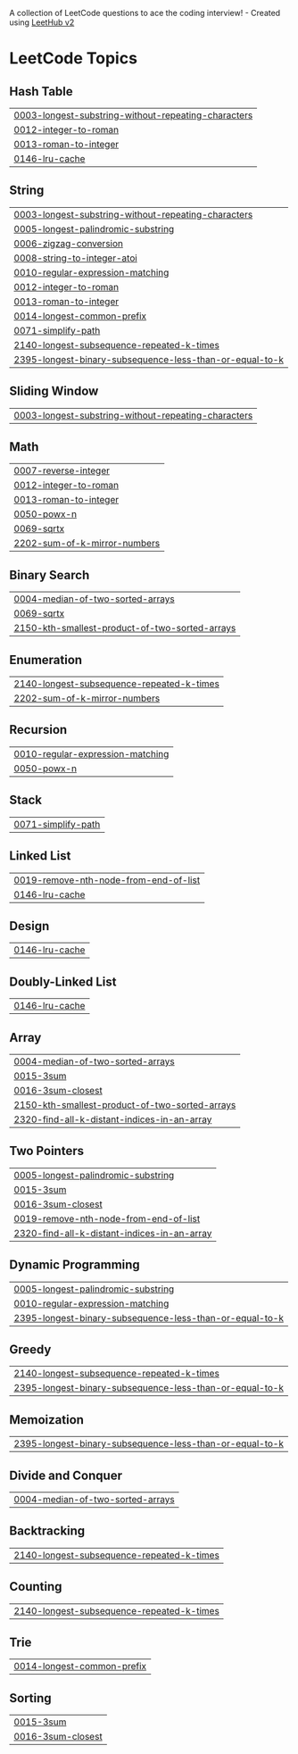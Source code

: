 A collection of LeetCode questions to ace the coding interview! - Created using [LeetHub v2](https://github.com/arunbhardwaj/LeetHub-2.0)
<!---LeetCode Topics Start-->
# LeetCode Topics
## Hash Table
|  |
| ------- |
| [0003-longest-substring-without-repeating-characters](https://github.com/nishant-2411/Leetcode/tree/master/0003-longest-substring-without-repeating-characters) |
| [0012-integer-to-roman](https://github.com/nishant-2411/Leetcode/tree/master/0012-integer-to-roman) |
| [0013-roman-to-integer](https://github.com/nishant-2411/Leetcode/tree/master/0013-roman-to-integer) |
| [0146-lru-cache](https://github.com/nishant-2411/Leetcode/tree/master/0146-lru-cache) |
## String
|  |
| ------- |
| [0003-longest-substring-without-repeating-characters](https://github.com/nishant-2411/Leetcode/tree/master/0003-longest-substring-without-repeating-characters) |
| [0005-longest-palindromic-substring](https://github.com/nishant-2411/Leetcode/tree/master/0005-longest-palindromic-substring) |
| [0006-zigzag-conversion](https://github.com/nishant-2411/Leetcode/tree/master/0006-zigzag-conversion) |
| [0008-string-to-integer-atoi](https://github.com/nishant-2411/Leetcode/tree/master/0008-string-to-integer-atoi) |
| [0010-regular-expression-matching](https://github.com/nishant-2411/Leetcode/tree/master/0010-regular-expression-matching) |
| [0012-integer-to-roman](https://github.com/nishant-2411/Leetcode/tree/master/0012-integer-to-roman) |
| [0013-roman-to-integer](https://github.com/nishant-2411/Leetcode/tree/master/0013-roman-to-integer) |
| [0014-longest-common-prefix](https://github.com/nishant-2411/Leetcode/tree/master/0014-longest-common-prefix) |
| [0071-simplify-path](https://github.com/nishant-2411/Leetcode/tree/master/0071-simplify-path) |
| [2140-longest-subsequence-repeated-k-times](https://github.com/nishant-2411/Leetcode/tree/master/2140-longest-subsequence-repeated-k-times) |
| [2395-longest-binary-subsequence-less-than-or-equal-to-k](https://github.com/nishant-2411/Leetcode/tree/master/2395-longest-binary-subsequence-less-than-or-equal-to-k) |
## Sliding Window
|  |
| ------- |
| [0003-longest-substring-without-repeating-characters](https://github.com/nishant-2411/Leetcode/tree/master/0003-longest-substring-without-repeating-characters) |
## Math
|  |
| ------- |
| [0007-reverse-integer](https://github.com/nishant-2411/Leetcode/tree/master/0007-reverse-integer) |
| [0012-integer-to-roman](https://github.com/nishant-2411/Leetcode/tree/master/0012-integer-to-roman) |
| [0013-roman-to-integer](https://github.com/nishant-2411/Leetcode/tree/master/0013-roman-to-integer) |
| [0050-powx-n](https://github.com/nishant-2411/Leetcode/tree/master/0050-powx-n) |
| [0069-sqrtx](https://github.com/nishant-2411/Leetcode/tree/master/0069-sqrtx) |
| [2202-sum-of-k-mirror-numbers](https://github.com/nishant-2411/Leetcode/tree/master/2202-sum-of-k-mirror-numbers) |
## Binary Search
|  |
| ------- |
| [0004-median-of-two-sorted-arrays](https://github.com/nishant-2411/Leetcode/tree/master/0004-median-of-two-sorted-arrays) |
| [0069-sqrtx](https://github.com/nishant-2411/Leetcode/tree/master/0069-sqrtx) |
| [2150-kth-smallest-product-of-two-sorted-arrays](https://github.com/nishant-2411/Leetcode/tree/master/2150-kth-smallest-product-of-two-sorted-arrays) |
## Enumeration
|  |
| ------- |
| [2140-longest-subsequence-repeated-k-times](https://github.com/nishant-2411/Leetcode/tree/master/2140-longest-subsequence-repeated-k-times) |
| [2202-sum-of-k-mirror-numbers](https://github.com/nishant-2411/Leetcode/tree/master/2202-sum-of-k-mirror-numbers) |
## Recursion
|  |
| ------- |
| [0010-regular-expression-matching](https://github.com/nishant-2411/Leetcode/tree/master/0010-regular-expression-matching) |
| [0050-powx-n](https://github.com/nishant-2411/Leetcode/tree/master/0050-powx-n) |
## Stack
|  |
| ------- |
| [0071-simplify-path](https://github.com/nishant-2411/Leetcode/tree/master/0071-simplify-path) |
## Linked List
|  |
| ------- |
| [0019-remove-nth-node-from-end-of-list](https://github.com/nishant-2411/Leetcode/tree/master/0019-remove-nth-node-from-end-of-list) |
| [0146-lru-cache](https://github.com/nishant-2411/Leetcode/tree/master/0146-lru-cache) |
## Design
|  |
| ------- |
| [0146-lru-cache](https://github.com/nishant-2411/Leetcode/tree/master/0146-lru-cache) |
## Doubly-Linked List
|  |
| ------- |
| [0146-lru-cache](https://github.com/nishant-2411/Leetcode/tree/master/0146-lru-cache) |
## Array
|  |
| ------- |
| [0004-median-of-two-sorted-arrays](https://github.com/nishant-2411/Leetcode/tree/master/0004-median-of-two-sorted-arrays) |
| [0015-3sum](https://github.com/nishant-2411/Leetcode/tree/master/0015-3sum) |
| [0016-3sum-closest](https://github.com/nishant-2411/Leetcode/tree/master/0016-3sum-closest) |
| [2150-kth-smallest-product-of-two-sorted-arrays](https://github.com/nishant-2411/Leetcode/tree/master/2150-kth-smallest-product-of-two-sorted-arrays) |
| [2320-find-all-k-distant-indices-in-an-array](https://github.com/nishant-2411/Leetcode/tree/master/2320-find-all-k-distant-indices-in-an-array) |
## Two Pointers
|  |
| ------- |
| [0005-longest-palindromic-substring](https://github.com/nishant-2411/Leetcode/tree/master/0005-longest-palindromic-substring) |
| [0015-3sum](https://github.com/nishant-2411/Leetcode/tree/master/0015-3sum) |
| [0016-3sum-closest](https://github.com/nishant-2411/Leetcode/tree/master/0016-3sum-closest) |
| [0019-remove-nth-node-from-end-of-list](https://github.com/nishant-2411/Leetcode/tree/master/0019-remove-nth-node-from-end-of-list) |
| [2320-find-all-k-distant-indices-in-an-array](https://github.com/nishant-2411/Leetcode/tree/master/2320-find-all-k-distant-indices-in-an-array) |
## Dynamic Programming
|  |
| ------- |
| [0005-longest-palindromic-substring](https://github.com/nishant-2411/Leetcode/tree/master/0005-longest-palindromic-substring) |
| [0010-regular-expression-matching](https://github.com/nishant-2411/Leetcode/tree/master/0010-regular-expression-matching) |
| [2395-longest-binary-subsequence-less-than-or-equal-to-k](https://github.com/nishant-2411/Leetcode/tree/master/2395-longest-binary-subsequence-less-than-or-equal-to-k) |
## Greedy
|  |
| ------- |
| [2140-longest-subsequence-repeated-k-times](https://github.com/nishant-2411/Leetcode/tree/master/2140-longest-subsequence-repeated-k-times) |
| [2395-longest-binary-subsequence-less-than-or-equal-to-k](https://github.com/nishant-2411/Leetcode/tree/master/2395-longest-binary-subsequence-less-than-or-equal-to-k) |
## Memoization
|  |
| ------- |
| [2395-longest-binary-subsequence-less-than-or-equal-to-k](https://github.com/nishant-2411/Leetcode/tree/master/2395-longest-binary-subsequence-less-than-or-equal-to-k) |
## Divide and Conquer
|  |
| ------- |
| [0004-median-of-two-sorted-arrays](https://github.com/nishant-2411/Leetcode/tree/master/0004-median-of-two-sorted-arrays) |
## Backtracking
|  |
| ------- |
| [2140-longest-subsequence-repeated-k-times](https://github.com/nishant-2411/Leetcode/tree/master/2140-longest-subsequence-repeated-k-times) |
## Counting
|  |
| ------- |
| [2140-longest-subsequence-repeated-k-times](https://github.com/nishant-2411/Leetcode/tree/master/2140-longest-subsequence-repeated-k-times) |
## Trie
|  |
| ------- |
| [0014-longest-common-prefix](https://github.com/nishant-2411/Leetcode/tree/master/0014-longest-common-prefix) |
## Sorting
|  |
| ------- |
| [0015-3sum](https://github.com/nishant-2411/Leetcode/tree/master/0015-3sum) |
| [0016-3sum-closest](https://github.com/nishant-2411/Leetcode/tree/master/0016-3sum-closest) |
<!---LeetCode Topics End-->